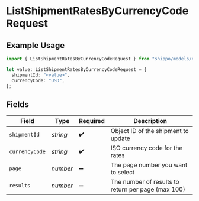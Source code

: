 # ListShipmentRatesByCurrencyCodeRequest

## Example Usage

```typescript
import { ListShipmentRatesByCurrencyCodeRequest } from "shippo/models/operations";

let value: ListShipmentRatesByCurrencyCodeRequest = {
  shipmentId: "<value>",
  currencyCode: "USD",
};
```

## Fields

| Field                                              | Type                                               | Required                                           | Description                                        |
| -------------------------------------------------- | -------------------------------------------------- | -------------------------------------------------- | -------------------------------------------------- |
| `shipmentId`                                       | *string*                                           | :heavy_check_mark:                                 | Object ID of the shipment to update                |
| `currencyCode`                                     | *string*                                           | :heavy_check_mark:                                 | ISO currency code for the rates                    |
| `page`                                             | *number*                                           | :heavy_minus_sign:                                 | The page number you want to select                 |
| `results`                                          | *number*                                           | :heavy_minus_sign:                                 | The number of results to return per page (max 100) |